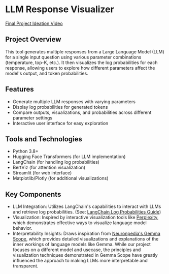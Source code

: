 # LLM Response Visualizer

[Final Project Ideation Video](https://youtu.be/VmPNgspBAeU)

## Project Overview

This tool generates multiple responses from a Large Language Model (LLM) for a single input question using various parameter combinations (temperature, top-K, etc.). It then visualizes the log probabilities for each response, allowing users to explore how different parameters affect the model's output, and token probabilities.

## Features

- Generate multiple LLM responses with varying parameters
- Display log probabilities for generated tokens
- Compare outputs, visualizations, and probabilities across different parameter settings
- Interactive user interface for easy exploration

## Tools and Technologies

- Python 3.8+
- Hugging Face Transformers (for LLM implementation)
- LangChain (for handling log probabilities)
- BertViz (for attention visualization)
- Streamlit (for web interface)
- Matplotlib/Plotly (for additional visualizations)

## Key Components

- LLM Integration: Utilizes LangChain's capabilities to interact with LLMs and retrieve log probabilities. (See: [LangChain Log Probabilities Guide](https://python.langchain.com/docs/how_to/logprobs/))
- Visualization: Inspired by interactive visualization tools like [Perplexity](https://perplexity.vercel.app/), which demonstrates effective ways to visualize language model behavior.
- Interpretability Insights: Draws inspiration from [Neuronpedia's Gemma Scope](https://www.neuronpedia.org/gemma-scope#main), which provides detailed visualizations and explanations of the inner workings of language models like Gemma. While our project focuses on a different model and usecase, the principles and visualization techniques demonstrated in Gemma Scope have greatly influenced the approach to making LLMs more interpretable and transparent.
